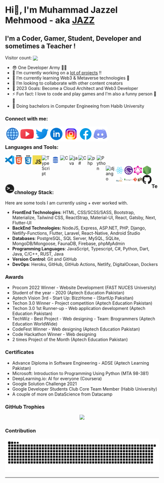 # Hi👋, I'm Muhammad Jazzel Mehmood - aka [JAZZ](https://www.jazzelmehmood.com/)

## I'm a Coder, Gamer, Student, Developer and sometimes a Teacher !

<div align='left'>
<p align="left"> 
   Visitor count:
   
   <img src="https://profile-counter.glitch.me/Jazzel/count.svg" align="center"/> 
 </p></div>

- 😎 One Developer Army 💪💪
- 🔭 I’m currently working on a [lot of projects](https://www.jazzelmehmood.com/) !!
- 🌱 I’m currently learning Web3 & Metaverse technologies 🤣
- 👯 I’m looking to collaborate with other content creators
- 🥅 2023 Goals: Become a Cloud Architect and Web3 Developer
- ⚡ Fun fact: I love to code and play games and I'm also a funny person 🤣🤣
- 📖 Doing bachelors in Computer Engineeing from Habib University

### Connect with me:

[<img align="left" alt="JAZZ | Website" width="48px" src="website.png" />][website]
[<img align="left" alt="JAZZ | YouTube" width="48px" src="youtube.png" />][youtube]
[<img  align="left" alt="JAZZ | Twitter" width="48px" src="twitter.png" />][twitter]
[<img   align="left" alt="JAZZ | LinkedIn" width="48px" src="linkedin.png" />][linkedin]
[<img   align="left" alt="JAZZ | Instagram" width="48px" src="instagram.png" />][instagram]
[<img   align="left" alt="JAZZ | Instagram" width="48px" src="facebook.png" />][facebook]
[<img   align="left" alt="JAZZ | Discord" width="48px" src="discord.png" />][discord]

<br />
<br />

### Languages and Tools:

<div>
<img align="left" alt="Visual Studio Code" width="30px" src="https://raw.githubusercontent.com/github/explore/80688e429a7d4ef2fca1e82350fe8e3517d3494d/topics/visual-studio-code/visual-studio-code.png" />
<img align="left" alt="html5" width="30px" src="https://raw.githubusercontent.com/github/explore/80688e429a7d4ef2fca1e82350fe8e3517d3494d/topics/html/html.png" />
<img align="left" alt="CSS3" width="30px" src="https://raw.githubusercontent.com/github/explore/80688e429a7d4ef2fca1e82350fe8e3517d3494d/topics/css/css.png" />
<img align="left" alt="javascript" width="30px" src="https://raw.githubusercontent.com/github/explore/80688e429a7d4ef2fca1e82350fe8e3517d3494d/topics/javascript/javascript.png" />
<img align="left" alt="TypeScript" width="30px" src="https://cdn.jsdelivr.net/npm/programming-languages-logos@0.0.3/src/typescript/typescript.svg" />
<img align="left" alt="sql" width="30px" src="https://raw.githubusercontent.com/github/explore/80688e429a7d4ef2fca1e82350fe8e3517d3494d/topics/sql/sql.png" />
<img align="left" alt="C" width="30px" src="https://cdn.jsdelivr.net/npm/programming-languages-logos@0.0.3/src/c/c.svg" />
<img align="left" alt="java" width="30px" src="https://cdn.jsdelivr.net/npm/programming-languages-logos@0.0.3/src/java/java.svg" />
<img align="left" alt="C#" width="30px" src="https://cdn.jsdelivr.net/npm/programming-languages-logos@0.0.3/src/csharp/csharp.svg" />
<img align="left" alt="php" width="30px" src="https://cdn.jsdelivr.net/npm/programming-languages-logos@0.0.3/src/php/php.svg" />
<img align="left" alt="Python" width="30px" src="https://cdn.jsdelivr.net/npm/programming-languages-logos@0.0.3/src/python/python.svg" />
</div>
<br />
<br />
<div>
<img align="left" alt="django" width="30px" src="https://avatars3.githubusercontent.com/u/27804?s=200&v=4" />
<img align="left" alt="React" width="30px" src="https://raw.githubusercontent.com/github/explore/80688e429a7d4ef2fca1e82350fe8e3517d3494d/topics/react/react.png" />
<img align="left" alt="gatsby" width="30px" src="https://raw.githubusercontent.com/github/explore/e94815998e4e0713912fed477a1f346ec04c3da2/topics/gatsby/gatsby.png" />
 <img align="left" alt="GraphQL" width="30px" src="https://raw.githubusercontent.com/github/explore/80688e429a7d4ef2fca1e82350fe8e3517d3494d/topics/graphql/graphql.png" />
<img align="left" alt="node.js" width="30px" src="https://raw.githubusercontent.com/github/explore/80688e429a7d4ef2fca1e82350fe8e3517d3494d/topics/nodejs/nodejs.png" />
<img align="left" alt="MySQL" width="30px" src="https://raw.githubusercontent.com/github/explore/80688e429a7d4ef2fca1e82350fe8e3517d3494d/topics/mysql/mysql.png" />
<img align="left" alt="mongodb" width="30px" src="https://raw.githubusercontent.com/github/explore/80688e429a7d4ef2fca1e82350fe8e3517d3494d/topics/mongodb/mongodb.png" />
<img align="left" alt="Git" width="30px" src="https://raw.githubusercontent.com/github/explore/80688e429a7d4ef2fca1e82350fe8e3517d3494d/topics/git/git.png" />
<img align="left" alt="github" width="30px" src="https://raw.githubusercontent.com/github/explore/78df643247d429f6cc873026c0622819ad797942/topics/github/github.png" />
<img align="left" alt="Terminal" width="30px" src="https://raw.githubusercontent.com/github/explore/80688e429a7d4ef2fca1e82350fe8e3517d3494d/topics/terminal/terminal.png" />
</div>

<br />
<br />

### Technology Stack:

Here are some tools I am currently using + ever worked with.

- **FrontEnd Technologies**: HTML, CSS/SCSS/SASS, Bootstrap, Materialize, Tailwind CSS, ReactStrap, Material-UI, React, Gatsby, Next, Flutter-UI
- **BackEnd Technologies:** NodeJS, Express, ASP.NET, PHP, Django, Netlify-Functions, Flutter, Laravel, React-Native, Android Studio
- **Databases**: PostgreSQL, SQL Server, MySQL, SQLite, MongoDB/Mongoose, FaunaDB, Firebase, phpMyAdmin
- **Programming Languages**: JavaScript, Typescript, C#, Python, Dart, Java, C/C++, RUST, Java
- **Version Control**: Git and GitHub
- **DevOps**: Heroku, GitHub, GitHub Actions, Netlify, DigitalOcean, Dockers

### Awards

- Procom 2022 Winner - Website Development (FAST NUCES University)
- Student of the year - 2020 (Aptech Education Pakistan)
- Aptech Vision 3rd - Start Up: BizzHome - (StartUp Paksitan)
- Techon 3.0 Winner - Project competition (Aptech Education Pakistan)
- Techon 3.0 1st Runner-up - Web application development (Aptech Education Pakistan)
- TechWiz - Best Project - Web designing - Team: Brogrammers (Aptech Education WorldWide)
- CodeFest Winner - Web designing (Aptech Education Pakistan)
- Code Hackathon Winner - Web designing
- 2 times Project of the Month (Aptech Education Pakistan)

### Certificates

- Advance Diploma in Software Engineering - ADSE (Aptech Learning Pakistan)
- Microsoft: Introduction to Programming Using Python (MTA 98-381)
- DeepLearning.io: AI for everyone (Coursera)
- Google Solution Challenge 2021
- Google Developer Students Club Core Team Member (Habib University)
- A couple of more on DataScience from Datacamp

### GitHub Trophies

<div align='center'>
<img src='https://github-profile-trophy.vercel.app/?username=Jazzel&theme=radical&no-frame=true&no-bg=true&margin-w=4' width=75%/>
<div>

<div align='left'>
    <h3>Contribution</h3>
    <img src='github-user-contribution.svg' width=100% />
    </div>
</div>

<div align='left'>

<!-- ### GitHub Stats:

<div>
<img align="left" src="https://github-readme-stats.vercel.app/api?username=Jazzel&show_icons=true&locale=en&theme=dark" width="47%" />

<img align="right" src="https://github-readme-streak-stats.herokuapp.com/?user=Jazzel&theme=dark" width="47%" />
</div> -->

<!-- <p align = "center"><br>
<img src='https://github-readme-stats.vercel.app/api?username=Jazzel&theme=great-gatsby&hide_border=true&include_all_commits=false&count_private=false' width=32% />
<img  src='https://github-readme-streak-stats.herokuapp.com/?user=Jazzel&theme=great-gatsby&hide_border=true' width=33%  height=200px />
<img  src='https://github-readme-stats.vercel.app/api/top-langs/?username=Jazzel&theme=great-gatsby&hide_border=true&include_all_commits=false&count_private=false&layout=compact' width=33%   height=200px  /> -->
<div>

---

[website]: https://www.jazzelmehmood.com/
[twitter]: https://twitter.com/mehmood_jazzel
[youtube]: https://www.youtube.com/channel/UCZdEw0PY5f0llDe5iOutwHQ?view_as=subscriber
[instagram]: https://www.instagram.com/mehmoodjazzel/
[linkedin]: https://www.linkedin.com/in/muhammed-jazzel-mehmood-860233163/
[facebook]: https://www.facebook.com/jazzel.mehmood/
[discord]: https://discord.com/users/Jazzel#3798
